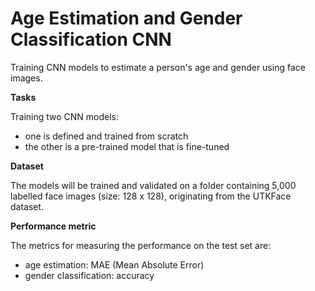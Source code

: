 # Age Estimation and Gender Classification CNN
 
Training CNN models to estimate a person's age and gender using face images.

**Tasks**

Training two CNN models:

- one is defined and trained from scratch
- the other is a pre-trained model that is fine-tuned

**Dataset**

The models will be trained and validated on a folder containing 5,000 labelled face images (size: 128 x 128), originating from the UTKFace dataset.

**Performance metric**

The metrics for measuring the performance on the test set are:

- age estimation: MAE (Mean Absolute Error)
- gender classification: accuracy

